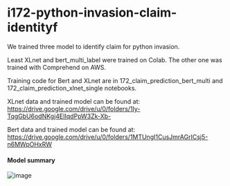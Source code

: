 # i172-python-invasion-claim-identityf
We trained three model to identify claim for python invasion.

Least XLnet and bert_multi_label were trained on Colab. The other one was trained with Comprehend on AWS.

Training code for Bert and XLnet are in 172_claim_prediction_bert_multi and 172_claim_prediction_xlnet_single notebooks.


XLnet data and trained model can be found at: https://drive.google.com/drive/u/0/folders/1Iy-TqgGbU6odNKgj4EIIqdPpW3Zk-Xb-


Bert data and trained model can be found at: https://drive.google.com/drive/u/0/folders/1MTUngI1CusJmrAGrICsj5-n6MWpOHxRW


#### Model summary

![image](https://user-images.githubusercontent.com/110852825/190205317-d0eecae9-d01b-43ab-a6f3-3a5fab1ea064.png)

